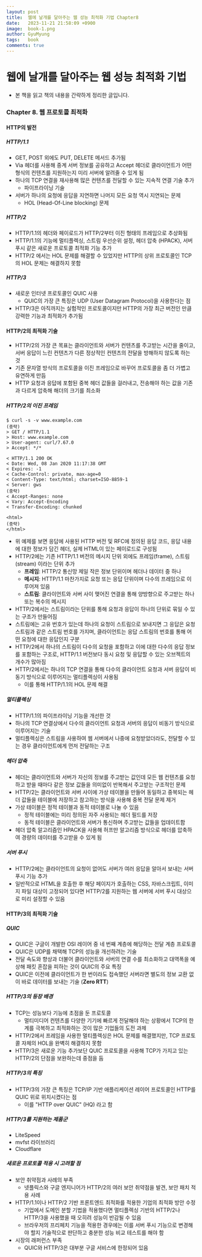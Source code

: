 ```yaml
---
layout:	post
title:  웹에 날개를 달아주는 웹 성능 최적화 기법 Chapter8
date:   2023-11-21 21:58:09 +0900
image:  book-1.png
author: GyuMyung
tags:   book
comments: true
---
```


# 웹에 날개를 달아주는 웹 성능 최적화 기법
* 본 책을 읽고 책의 내용을 간략하게 정리한 글입니다.

### Chapter 8. 웹 프로토콜 최적화
#### HTTP의 발전
##### HTTP/1.1
* GET, POST 외에도 PUT, DELETE 메서드 추가됨
* Via 헤더를 사용해 중계 서버 정보를 공유하고 Accept 헤더로 클라이언트가 어떤 형식의 컨텐츠를 지원하는지 미리 서버에 알려줄 수 있게 됨
* 하나의 TCP 연결을 재사용해 많은 컨텐츠를 전달할 수 있는 지속적 연결 기술 추가
  * 파이프라이닝 기술
* 서버가 하나의 요청에 응답을 지연하면 나머지 모든 요청 역시 지연되는 문제
  * HOL (Head-Of-Line blocking) 문제

##### HTTP/2
* HTTP/1.1의 헤더와 페이로드가 HTTP/2부터 이진 형태의 프레임으로 추상화됨
* HTTP/1.1의 기능에 멀티플렉싱, 스트림 우선순위 설정, 헤더 압축 (HPACK), 서버 푸시 같은 새로운 프로토콜 최적화 기능 추가
* HTTP/2 에서는 HOL 문제를 해결할 수 있었지만 HTTP의 상위 프로토콜인 TCP의 HOL 문제는 해결하지 못함

##### HTTP/3
* 새로운 인터넷 프로토콜인 QUIC 사용
  * QUIC의 가장 큰 특징은 UDP (User Datagram Protocol)을 사용한다는 점
* HTTP/3은 아직까지는 실험적인 프로토콜이지만 HTTP의 가장 최근 버전인 만큼 강력한 기능과 최적화가 추가됨

#### HTTP/2의 최적화 기술
* HTTP/2의 가장 큰 목표는 클라이언트와 서버가 컨텐츠를 주고받는 시간을 줄이고, 서버 응답이 느린 컨텐츠가 다른 정상적인 컨텐츠의 전달을 방해하지 않도록 하는 것
* 기존 문자열 방식의 프로토콜을 이진 프레임으로 바꾸어 프로토콜을 좀 더 가볍고 유연하게 만듬
* HTTP 요청과 응답에 포함된 중복 헤더 값들을 걸러내고, 전송해야 하는 값을 기존과 다르게 압축해 해더의 크기를 최소화

##### HTTP/2의 이진 프레임
```
$ curl -s -v www.example.com
(중략)
> GET / HTTP/1.1
> Host: www.example.com
> User-agent: curl/7.67.0
> Accept: */*

< HTTP/1.1 200 OK
< Date: Wed, 08 Jan 2020 11:17:38 GMT
< Expires: -1
< Cache-Control: private, max-age=0
< Content-Type: text/html; charset=ISO-8859-1
< Server: gws
(중략)
< Accept-Ranges: none
< Vary: Accept-Encoding
< Transfer-Encoding: chunked

<html>
(중략)
</html>
```
* 위 예제를 보면 응답에 사용된 HTTP 버전 및 RFC에 정의된 응답 코드, 응답 내용에 대한 정보가 담긴 헤더, 실제 HTML이 있는 페이로드로 구성됨
* HTTP/2에는 기존 HTTP/1.1 버전의 메시지 단위 외에도 프레임(frame), 스트림(stream) 이라는 단위 추가
  * **프레임**: HTTP/2 통신망 제일 작은 정보 단위이며 헤더나 데이터 중 하나
  * **메시지**: HTTP/1.1 마찬가지로 요청 또는 응답 단위이며 다수의 프레임으로 이루어져 있음
  * **스트림**: 클라이언트와 서버 사이 맺어진 연결을 통해 양방향으로 주고받는 하나 또는 복수의 메시지
* HTTP/2에서는 스트림이라는 단위를 통해 요청과 응답이 하나의 단위로 묶일 수 있는 구조가 만들어짐
* 스트림에는 고유 번호가 있는데 하나의 요청이 스트림으로 보내지면 그 응답은 요청 스트림과 같은 스트림 번호를 가지며, 클라이언트는 응답 스트림의 번호를 통해 어떤 요청에 대한 응답인지 구분
* HTTP/2에서 하나의 스트림이 다수의 요청을 포함하고 이에 대한 다수의 응답 정보를 포함하는 구조로, HTTP/1.1 버전보다 동시 요청 및 응답할 수 있는 오브젝트의 개수가 많아짐
* HTTP/2에서는 하나의 TCP 연결을 통해 다수의 클라이언트 요청과 서버 응답이 비동기 방식으로 이루어지는 멀티플렉싱이 사용됨
  * 이를 통해 HTTP/1.1의 HOL 문제 해결

##### 멀티플렉싱
* HTTP/1.1의 파이프라이닝 기능을 개선한 것
* 하나의 TCP 연결상에서 다수의 클라이언트 요청과 서버의 응답이 비동기 방식으로 이루어지는 기술
* 멀티플렉싱은 스트림을 사용하여 웹 서버에서 나중에 요청받았더라도, 전달할 수 있는 경우 클라이언트에게 먼저 전달하는 구조

##### 헤더 압축
* 헤더는 클라이언트와 서버가 자신의 정보를 주고받는 값인데 모든 웹 컨텐츠를 요청하고 받을 때마다 같은 정보 값들을 의미없이 반복해서 주고받는 구조적인 문제
* HTTP/2는 클라이언트와 서버 사이에 가상 테이블을 만들어 동일하고 중복되는 헤더 값들을 테이블에 저장하고 참고하는 방식을 사용해 중복 전달 문제 제거
* 가상 테이블은 정적 테이블과 동적 테이블로 나눌 수 있음
  * 정적 테이블에는 미리 정의된 자주 사용되는 헤더 필드를 저장
  * 동적 테이블은 클라이언트와 서버가 통신하며 주고받는 값들을 업데이트함
* 헤더 압축 알고리즘인 HPACK을 사용해 허프만 알고리즘 방식으로 헤더를 압축하여 경량의 데이터를 주고받을 수 있게 됨

##### 서버 푸시
* HTTP/2에는 클라이언트의 요청이 없어도 서버가 여러 응답을 알아서 보내는 서버 푸시 기능 추가
* 일반적으로 HTML을 호출한 후 해당 페이지가 호출하는 CSS, 자바스크립트, 이미지 파일 대상이 고정되어 있다면 HTTP/2를 지원하는 웹 서버에 서버 푸시 대상으로 미리 설정할 수 있음

#### HTTP/3의 최적화 기술
##### QUIC
* QUIC은 구글이 개발한 OSI 레이어 중 네 번째 계층에 해당하는 전달 계층 프로토콜
* QUIC은 UDP를 채택해 TCP의 성능을 개선하려는 기술
* 전달 속도와 향상과 더불어 클라이언트와 서버의 연결 수를 최소화하고 대역폭을 예상해 패킷 혼잡을 피하는 것이 QUIC의 주요 특징
* QUIC은 이전에 클라이언트가 한 번이라도 접속했던 서버라면 별도의 정보 교환 없이 바로 데이터를 보내는 기술 (**Zero RTT**)

##### HTTP/3의 등장 배경
* TCP는 성능보다 기능에 초점을 둔 프로토콜
  * 멀티미디어 컨텐츠를 다양한 기기에 빠르게 전달해야 하는 상황에서 TCP의 한계를 극복하고 최적화하는 것이 많은 기업들의 도전 과제
* HTTP/2에서 프레임을 사용한 멀티플렉싱은 HOL 문제를 해결했지만, TCP 프로토콜 자체의 HOL을 완벽히 해결하지 못함
* HTTP/3은 새로운 기능 추가보단 QUIC 프로토콜을 사용해 TCP가 가지고 있는 HTTP/2의 단점을 보완하는데 중점을 둠

##### HTTP/3의 특징
* HTTP/3의 가장 큰 특징은 TCP/IP 기반 애플리케이션 레이어 프로토콜인 HTTP를 QUIC 위로 위치시켰다는 점
  * 이를 "HTTP over QUIC" (HQ) 라고 함

##### HTTP/3를 지원하는 제품군
* LiteSpeed
* mvfst 라이브러리
* Cloudflare

##### 새로운 프로토콜 적용 시 고려할 점
* 보안 취약점과 사례의 부족
  * 넷플릭스와 구글 엔지니어가 HTTP/2의 여러 보안 취약점을 발견, 보안 패치 적용 사례
* HTTP/1.1이나 HTTP/2 기반 프론트엔드 최적화를 적용한 기업의 최적화 방안 수정
  * 기업에서 도메인 분할 기법을 적용했다면 멀티플렉싱 기반의 HTTP/2나 HTTP/3을 사용했을 때 오히려 성능이 반감될 수 있음
  * 브라우저의 프리페치 기능을 적용한 경우에는 이를 서버 푸시 기능으로 변경해야 할지 기술적으로 판단하고 충분한 성능 비교 테스트를 해야 함
* 시장의 래퍼런스 부족
  * QUIC와 HTTP/3은 대부분 구글 서비스에 한정되어 있음
